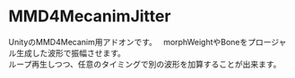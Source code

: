 # MMD4MecanimJitter
UnityのMMD4Mecanim用アドオンです。  
morphWeightやBoneをプロージャル生成した波形で振幅させます。  
ループ再生しつつ、任意のタイミングで別の波形を加算することが出来ます。
